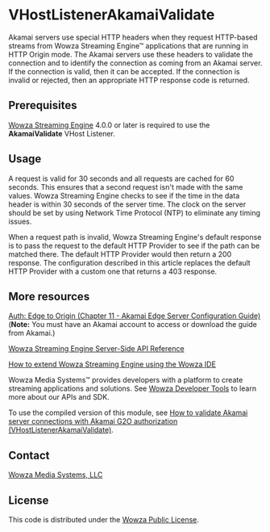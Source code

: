 # VHostListenerAkamaiValidate
Akamai servers use special HTTP headers when they request HTTP-based streams from Wowza Streaming Engine™ applications that are running in HTTP Origin mode. The Akamai servers use these headers to validate the connection and to identify the connection as coming from an Akamai server. If the connection is valid, then it can be accepted. If the connection is invalid or rejected, then an appropriate HTTP response code is returned.

## Prerequisites
[Wowza Streaming Engine](https://www.wowza.com/products/streaming-engine) 4.0.0 or later is required to use the **AkamaiValidate** VHost Listener.

## Usage
A request is valid for 30 seconds and all requests are cached for 60 seconds. This ensures that a second request isn't made with the same values. Wowza Streaming Engine checks to see if the time in the data header is within 30 seconds of the server time. The clock on the server should be set by using Network Time Protocol (NTP) to eliminate any timing issues.

When a request path is invalid, Wowza Streaming Engine's default response is to pass the request to the default HTTP Provider to see if the path can be matched there. The default HTTP Provider would then return a 200 response. The configuration described in this article replaces the default HTTP Provider with a custom one that returns a 403 response.

## More resources
[Auth: Edge to Origin (Chapter 11 - Akamai Edge Server Configuration Guide)]("https://control.akamai.com/dl/customers/other/EDGESERV/ESConfigGuide-Customer.pdf#G11.1119545") (**Note:** You must have an Akamai account to access or download the guide from Akamai.)

[Wowza Streaming Engine Server-Side API Reference](https://www.wowza.com/resources/WowzaStreamingEngine_ServerSideAPI.pdf)

[How to extend Wowza Streaming Engine using the Wowza IDE](https://www.wowza.com/forums/content.php?759-How-to-extend-Wowza-Streaming-Engine-using-the-Wowza-IDE)

Wowza Media Systems™ provides developers with a platform to create streaming applications and solutions. See [Wowza Developer Tools](https://www.wowza.com/resources/developers) to learn more about our APIs and SDK.

To use the compiled version of this module, see [How to validate Akamai server connections with Akamai G2O authorization (VHostListenerAkamaiValidate)](https://staging.wowza.com/forums/content.php?651-How-to-validate-Akamai-server-connections-with-Akamai-G2O-authorization-%28VHostListenerAkamaiValidate%29).

## Contact
[Wowza Media Systems, LLC](https://www.wowza.com/contact)

## License
This code is distributed under the [Wowza Public License](https://github.com/WowzaMediaSystems/wse-plugin-akamaivalidate/blob/master/LICENSE.txt).
